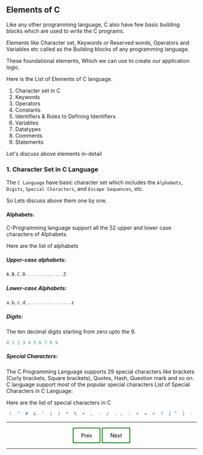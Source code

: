 ## Elements of C
Like any other programming language, C also have few basic building blocks which are used to write the C programs.

Elements like Character set, Keywords or Reserved words, Operators and Variables etc called as the Building blocks of any programming language.

These foundational elements, Which we can use to create our application logic.

Here is the List of Elements of C language.

1. Character set in C
2. Keywords
3. Operators
4. Constants
5. Identifiers & Rules to Defining Identifiers
6. Variables
7. Datatypes
8. Comments
9. Statements

Let's discuss above elements in-detail

### 1. Character Set in C Language
The `C Language` have basic character set which includes the `Alphabets`, `Digits`, `Special Characters`, and `Escape Sequences`, etc.

So Lets discuss above them one by one.

#### Alphabets:
C-Programming language support all the 52 upper and lower case characters of Alphabets.

Here are the list of alphabets

##### Upper-case alphabets:
```c
A,B,C,D..............Z 
```
##### Lower-case Alphabets:
```c
a,b,c,d,................z 
```
##### Digits:
The ten decimal digits starting from zero upto the 9.
```c
0 1 2 3 4 5 6 7 8 9 
```
##### Special Characters:
The C Programming Language supports 29 special characters like brackets (Curly brackets, Square brackets), Quotes, Hash, Question mark and so on. C language support most of the popular special characters List of Special Characters in C Language:

Here are the list of special characters in C
 
```c
 !  "  #  &  '  (  )  *  %  +  ,  -  /  . ;  :  <  =  >  ?  [ ^  ]  -  _  {  }  |  ~
 ```

---

<style>
.my-ft-link:link, .my-ft-link:visited {
  background-color: white;
  color: black;
  border: 2px solid green;
  padding: 10px 20px;
  text-align: center;
  text-decoration: none;
  display: inline-block;
}

.my-ft-link:hover, .my-ft-link:active {
  background-color: green;
  color: white;
}
  
.my-footer {
  text-align: center;
}

.my-footer1 {
  text-align: left;
  display:inline;
}

.my-footer2 {
  text-align: right;
  display:inline;
}
</style>

<div class="my-footer">
  <div class="my-footer1">
    <a href="./introduction.html" class="my-ft-link">Prev</a>
  </div>
  <div class="my-footer2">
    <a href="operators.html" class="my-ft-link">Next</a>
  </div>
</div>
  
---
